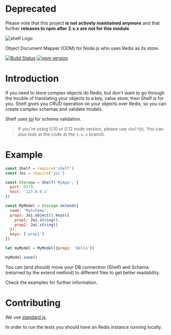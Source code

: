 # Deprecated
Please note that this project **is not actively maintained anymore** and that further **releases to npm after 2.x.x are not for this module** 

![shelf Logo](https://avatars1.githubusercontent.com/u/14891842?v=3&s=200)

Object Document Mapper (ODM) for Node.js who uses Redis as its store.

[![Build Status](https://travis-ci.org/shelf-js/shelf.svg?branch=master)](https://travis-ci.org/shelf-js/shelf)
[![npm version](https://img.shields.io/npm/v/shelf.svg)](https://www.npmjs.com/package/shelf)

# Introduction

If you need to store complex objects do Redis, but don't want to go through the trouble of translating your objects to a key, value store, then Shelf is for you.
Shelf gives you CRUD operation on your objects over Redis, so you can create complex schemas and validate models.

Shelf uses [joi](https://github.com/hapijs/joi) for schema validation.

> If you're using 0.10 or 0.12 node version, please use `shelf@1`. You can also look at the code at the `1.x.x` branch.

# Example

```javascript
const Shelf = require('shelf')
const Joi = require('joi')

const Storage = Shelf('MyApp', {
  port: 6379,
  host: '127.0.0.1'
})

const MyModel = Storage.extend({
  name: 'MySchema',
  props: Joi.object().keys({
    prop1: Joi.string(),
    prop2: Joi.string()
  }),
  keys: ['prop1']
})

let myModel = MyModel({prop1: 'Hello'})

myModel.save()
```

You can (and should) move your DB connection (Shelf) and Schema (returned by the extend method) to different files to get better readability.

Check the examples for further information.

# Contributing

We use [standard js](https://github.com/feross/standard).

In order to run the tests you should have an Redis instance running locally.
